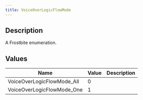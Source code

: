 ```yaml
---
title: VoiceOverLogicFlowMode
---
```

## Description

A Frostbite enumeration.

## Values

| Name                        | Value | Description |
| --------------------------- | ----- | ----------- |
| VoiceOverLogicFlowMode\_All | 0     |             |
| VoiceOverLogicFlowMode\_One | 1     |             |
